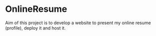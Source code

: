 # OnlineResume
Aim of this project is to develop a website to present my online resume (profile), deploy it and host it.
